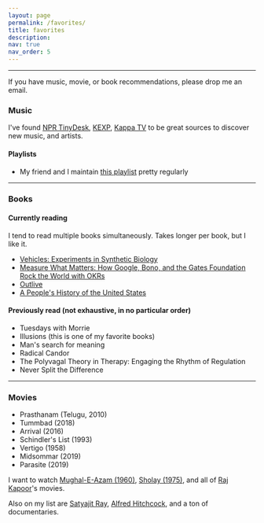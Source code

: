 ```yaml
---
layout: page
permalink: /favorites/
title: favorites
description:
nav: true
nav_order: 5
---
```


---

If you have music, movie, or book recommendations, please drop me an email.

### Music

I've found [NPR TinyDesk](https://www.npr.org/series/tiny-desk-concerts/), [KEXP](https://www.youtube.com/@kexp), [Kappa TV](https://www.youtube.com/@KappaTV_Official) to be great sources to discover new music, and artists.

#### Playlists

- My friend and I maintain [this playlist](https://open.spotify.com/playlist/6En3pAxtSOur9BPUfegVWO?si=ec9f79a25ab34b12) pretty regularly

---

### Books

#### Currently reading

I tend to read multiple books simultaneously. Takes longer per book, but I like it.

- [Vehicles: Experiments in Synthetic Biology](https://www.goodreads.com/en/book/show/483485)
- [Measure What Matters: How Google, Bono, and the Gates Foundation Rock the World with OKRs](https://www.goodreads.com/book/show/39286958-measure-what-matters)
- [Outlive](https://www.goodreads.com/book/show/61153739-outlive)
- [A People's History of the United States](https://www.goodreads.com/book/show/2767.A_People_s_History_of_the_United_States)

#### Previously read (not exhaustive, in no particular order)

- Tuesdays with Morrie
- Illusions (this is one of my favorite books)
- Man's search for meaning
- Radical Candor
- The Polyvagal Theory in Therapy: Engaging the Rhythm of Regulation
- Never Split the Difference

---

### Movies

- Prasthanam (Telugu, 2010)
- Tummbad (2018)
- Arrival (2016)
- Schindler's List (1993)
- Vertigo (1958)
- Midsommar (2019)
- Parasite (2019)

I want to watch [Mughal-E-Azam (1960)](https://www.imdb.com/title/tt0054098/), [Sholay (1975)](https://www.imdb.com/title/tt0073707/), and all of [Raj Kapoor](https://www.imdb.com/name/nm0004292/)'s movies.

Also on my list are [Satyajit Ray](https://www.imdb.com/name/nm0006249/), [Alfred Hitchcock](https://www.imdb.com/name/nm0000033/), and a ton of documentaries.
